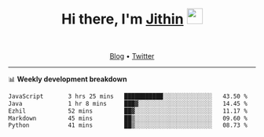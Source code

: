 <h1 align="center">Hi there, I'm <a href="https://jithset.github.io/" target="_blank">Jithin</a> <img
src="https://github.com/blackcater/blackcater/raw/main/images/Hi.gif" height="32" /></h1>

<br />

<p align="center">
  <a href="https://jithset.github.io">Blog</a> •
  <a href="https://twitter.com/jithset">Twitter</a>
</p>

---

📊 **Weekly development breakdown**

<!--START_SECTION:waka-->

```txt
JavaScript       3 hrs 25 mins   ███████████░░░░░░░░░░░░░░   43.50 %
Java             1 hr 8 mins     ███▓░░░░░░░░░░░░░░░░░░░░░   14.45 %
Ezhil            52 mins         ██▓░░░░░░░░░░░░░░░░░░░░░░   11.17 %
Markdown         45 mins         ██▒░░░░░░░░░░░░░░░░░░░░░░   09.60 %
Python           41 mins         ██▒░░░░░░░░░░░░░░░░░░░░░░   08.73 %
```

<!--END_SECTION:waka-->

